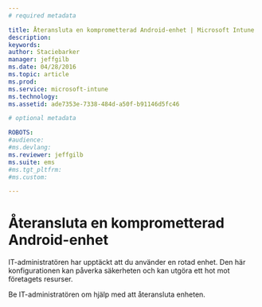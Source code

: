 ```yaml
---
# required metadata

title: Återansluta en komprometterad Android-enhet | Microsoft Intune
description:
keywords:
author: Staciebarker
manager: jeffgilb
ms.date: 04/28/2016
ms.topic: article
ms.prod:
ms.service: microsoft-intune
ms.technology:
ms.assetid: ade7353e-7338-484d-a50f-b91146d5fc46

# optional metadata

ROBOTS:
#audience:
#ms.devlang:
ms.reviewer: jeffgilb
ms.suite: ems
#ms.tgt_pltfrm:
#ms.custom:

---
```


# Återansluta en komprometterad Android-enhet
IT-administratören har upptäckt att du använder en rotad enhet. Den här konfigurationen kan påverka säkerheten och kan utgöra ett hot mot företagets resurser.

Be IT-administratören om hjälp med att återansluta enheten.



<!--HONumber=May16_HO2-->


